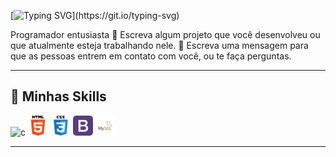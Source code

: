 [![Typing SVG](https://readme-typing-svg.demolab.com?font=Fira+Code&weight=500&size=28&duration=3000&pause=1000&color=F7F7F7&width=435&lines=%F0%9F%8E%B8+Salve%2C+meu+nome+%C3%A9+Juan!;Seja+bem-vindo(a)+ao+meu+perfil!)](https://git.io/typing-svg)


Programador entusiasta
🔭 Escreva algum projeto que você desenvolveu ou que atualmente esteja trabalhando nele.
💬 Escreva uma mensagem para que as pessoas entrem em contato com você, ou te faça perguntas.

---

## 🚀 Minhas Skills
<div justify-content:space-evenly>
<img height="32" src="https://cdn.iconscout.com/icon/free/png-512/c-programming-569564.png" alt="c"/>
<img height="32" src="https://raw.githubusercontent.com/github/explore/80688e429a7d4ef2fca1e82350fe8e3517d3494d/topics/html/html.png" alt="HTML5"/>
<img height="32" src="https://raw.githubusercontent.com/github/explore/80688e429a7d4ef2fca1e82350fe8e3517d3494d/topics/css/css.png" alt="CSS"/>
<img height="32" src="https://raw.githubusercontent.com/github/explore/80688e429a7d4ef2fca1e82350fe8e3517d3494d/topics/bootstrap/bootstrap.png" alt="Bootstrap"/>
<img height="32" src="https://raw.githubusercontent.com/github/explore/80688e429a7d4ef2fca1e82350fe8e3517d3494d/topics/mysql/mysql.png" alt="MySQL"/>
</div>

---


